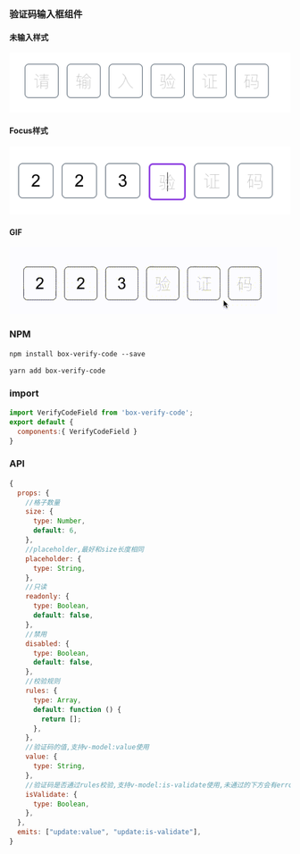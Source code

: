 ### 验证码输入框组件

#### 未输入样式
![图片1](./gif/code.png)

#### Focus样式
![图片2](./gif/code2.png)

#### GIF
![图片3](./gif/QQ20210630-155745.gif)


### NPM
```shell
npm install box-verify-code --save
```
```shell
yarn add box-verify-code
```

### import
```js
import VerifyCodeField from 'box-verify-code';
export default {
  components:{ VerifyCodeField }
}
```


### API
```javascript
{
  props: {
    //格子数量
    size: {
      type: Number,
      default: 6,
    },
    //placeholder,最好和size长度相同
    placeholder: {
      type: String,
    },
    //只读
    readonly: {
      type: Boolean,
      default: false,
    },
    //禁用
    disabled: {
      type: Boolean,
      default: false,
    },
    //校验规则
    rules: {
      type: Array,
      default: function () {
        return [];
      },
    },
    //验证码的值,支持v-model:value使用
    value: {
      type: String,
    },
    //验证码是否通过rules校验,支持v-model:is-validate使用,未通过的下方会有error文字
    isValidate: {
      type: Boolean,
    },
  },
  emits: ["update:value", "update:is-validate"],
}
```
